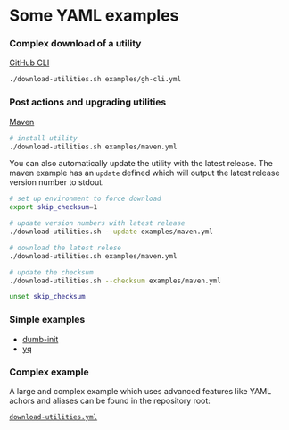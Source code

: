 # Some YAML examples

### Complex download of a utility

[GitHub CLI][cli]

```bash
./download-utilities.sh examples/gh-cli.yml
```

### Post actions and upgrading utilities

[Maven][maven]

```bash
# install utility
./download-utilities.sh examples/maven.yml
```

You can also automatically update the utility with the latest release.  The
maven example has an `update` defined which will output the latest release
version number to stdout.

```bash
# set up environment to force download
export skip_checksum=1

# update version numbers with latest release
./download-utilities.sh --update examples/maven.yml

# download the latest relese
./download-utilities.sh examples/maven.yml

# update the checksum
./download-utilities.sh --checksum examples/maven.yml

unset skip_checksum
```

### Simple examples

- [dumb-init][dumb-init]
- [yq][yq]

### Complex example

A large and complex example which uses advanced features like YAML achors and
aliases can be found in the repository root:

[`download-utilities.yml`](../download-utilities.yml)


[cli]: examples/gh-cli.yml
[dumb-init]: examples/dumb-init.yml
[maven]: examples/maven.yml
[yq]: examples/yq.yml
